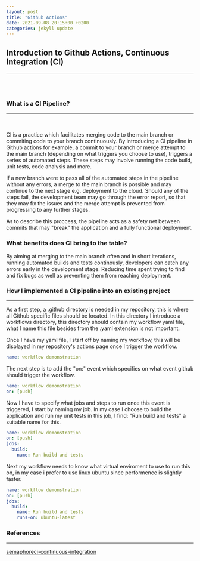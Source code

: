 ```yaml
---
layout: post
title: "Github Actions"
date: 2021-09-08 20:15:00 +0200
categories: jekyll update
---
```


## Introduction to Github Actions, Continuous Integration (CI)

---

<br/><br/>

### What is a CI Pipeline?

---

<br/><br/>
CI is a practice which facilitates merging code to the main branch or commiting code to your branch continuously. By introducing a CI pipeline in Github actions for example, a commit to your branch or merge attempt to the main branch (depending on what triggers you choose to use), triggers a series of automated steps. These steps may involve running the code build, unit tests, code analysis and more.

If a new branch were to pass all of the automated steps in the pipeline without any errors, a merge to the main branch is possible and may continue to the next stage e.g. deployment to the cloud. Should any of the steps fail, the development team may go through the error report, so that they may fix the issues and the merge attempt is prevented from progressing to any further stages.

As to describe this proccess, the pipeline acts as a safety net between commits that may "break" the application and a fully functional deployment.

### What benefits does CI bring to the table?

By aiming at merging to the main branch often and in short iterations, running automated builds and tests continously, developers can catch any errors early in the development stage. Reducing time spent trying to find and fix bugs as well as preventing them from reaching deployment.

### How I implemented a CI pipeline into an existing project

---

As a first step, a .github directory is needed in my repository, this is where all Github specific files should be located. In this directory I introduce a workflows directory, this directory should contain my workflow yaml file, what I name this file besides from the .yaml extension is not important.

Once I have my yaml file, I start off by naming my workflow, this will be displayed in my repository's actions page once I trigger the workflow.

```yaml
name: workflow demonstration
```

The next step is to add the "on:" event which specifies on what event github should trigger the workflow.

```yaml
name: workflow demonstration
on: [push]
```

Now I have to specify what jobs and steps to run once this event is triggered, I start by naming my job. In my case I choose to build the application and run my unit tests in this job, I find: "Run build and tests" a suitable name for this.

```yaml
name: workflow demonstration
on: [push]
jobs:
  build:
    name: Run build and tests
```

Next my workflow needs to know what virtual enviroment to use to run this on, in my case i prefer to use linux ubuntu since performence is slightly faster.

```yaml
name: workflow demonstration
on: [push]
jobs:
  build:
    name: Run build and tests
    runs-on: ubuntu-latest
```

### References

---

[semaphoreci-continuous-integration](https://semaphoreci.com/continuous-integration)
